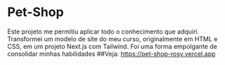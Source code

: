 # Pet-Shop
Este projeto me permitiu aplicar todo o conhecimento que adquiri. Transformei um modelo de site do meu curso, originalmente em HTML e CSS, em um projeto Next.js com Tailwind. Foi uma forma empolgante de consolidar minhas habilidades
##Veja: https://pet-shop-rosy.vercel.app
